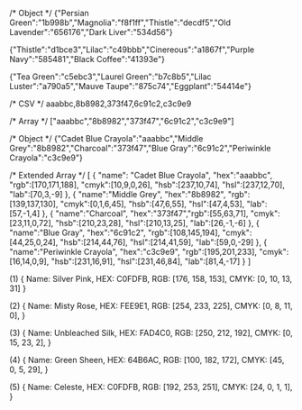 /* Object */
{"Persian Green":"1b998b","Magnolia":"f8f1ff","Thistle":"decdf5","Old Lavender":"656176","Dark Liver":"534d56"}


{"Thistle":"d1bce3","Lilac":"c49bbb","Cinereous":"a1867f","Purple Navy":"585481","Black Coffee":"41393e"}

{"Tea Green":"c5ebc3","Laurel Green":"b7c8b5","Lilac Luster":"a790a5","Mauve Taupe":"875c74","Eggplant":"54414e"}



/* CSV */
aaabbc,8b8982,373f47,6c91c2,c3c9e9

/* Array */
["aaabbc","8b8982","373f47","6c91c2","c3c9e9"]

/* Object */
{"Cadet Blue Crayola":"aaabbc","Middle Grey":"8b8982","Charcoal":"373f47","Blue Gray":"6c91c2","Periwinkle Crayola":"c3c9e9"}

/* Extended Array */
[
    {
        "name": "Cadet Blue Crayola",
        "hex":"aaabbc",
        "rgb":[170,171,188],
        "cmyk":[10,9,0,26],
        "hsb":[237,10,74],
        "hsl":[237,12,70],
        "lab":[70,3,-9]
    },
    {
        "name":"Middle Grey",
        "hex":"8b8982",
        "rgb":[139,137,130],
        "cmyk":[0,1,6,45],
        "hsb":[47,6,55],
        "hsl":[47,4,53],
        "lab":[57,-1,4]
    },
    {
        "name":"Charcoal",
        "hex":"373f47","rgb":[55,63,71],
        "cmyk":[23,11,0,72],
        "hsb":[210,23,28],
        "hsl":[210,13,25],
        "lab":[26,-1,-6]
    },
    {
        "name":"Blue Gray",
        "hex":"6c91c2",
        "rgb":[108,145,194],
        "cmyk":[44,25,0,24],
        "hsb":[214,44,76],
        "hsl":[214,41,59],
        "lab":[59,0,-29]
    },
    {
        "name":"Periwinkle Crayola",
        "hex":"c3c9e9",
        "rgb":[195,201,233],
        "cmyk":[16,14,0,9],
        "hsb":[231,16,91],
        "hsl":[231,46,84],
        "lab":[81,4,-17]
    }
]



(1) {
    Name: Silver Pink,
    HEX: C0FDFB,
    RGB: [176, 158, 153],
    CMYK: [0, 10, 13, 31]
}

(2) {
    Name: Misty Rose,
    HEX: FEE9E1,
    RGB: [254, 233, 225],
    CMYK: [0, 8, 11, 0],
}

(3) {
    Name: Unbleached Silk,
    HEX: FAD4C0,
    RGB: [250, 212, 192],
    CMYK: [0, 15, 23, 2],
}

(4) {
    Name: Green Sheen,
    HEX: 64B6AC,
    RGB: [100, 182, 172],
    CMYK: [45, 0, 5, 29],
}

(5) {
    Name: Celeste,
    HEX: C0FDFB,
    RGB: [192, 253, 251],
    CMYK: [24, 0, 1, 1],
}

